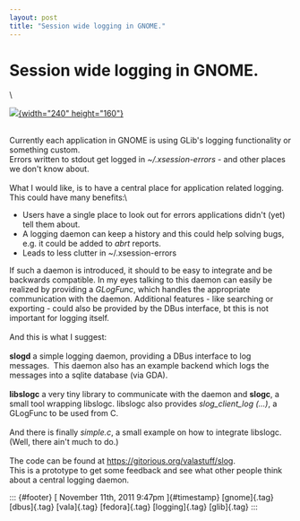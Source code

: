 ```yaml
---
layout: post
title: "Session wide logging in GNOME."
---
```



Session wide logging in GNOME.
==============================

\

[![](http://farm6.static.flickr.com/5088/5283540844_da1b51cf89_m.jpg){width="240"
height="160"}](http://www.flickr.com/photos/21729315@N00/5283540844/ "Unbenannt von filmbase plus fog bei Flickr")

\
Currently each application in GNOME is using GLib's logging
functionality or something custom.\
Errors written to stdout get logged in *\~/.xsession-errors* - and other
places we don't know about.\
\
What I would like, is to have a central place for application related
logging. This could have many benefits:\

-   Users have a single place to look out for errors applications didn't
    (yet) tell them about.
-   A logging daemon can keep a history and this could help solving
    bugs, e.g. it could be added to *abrt* reports.
-   Leads to less clutter in \~/.xsession-errors

If such a daemon is introduced, it should to be easy to integrate and be
backwards compatible. In my eyes talking to this daemon can easily be
realized by providing a *GLogFunc*, which handles the appropriate
communication with the daemon. Additional features - like searching or
exporting - could also be provided by the DBus interface, bt this is not
important for logging itself.\
\
And this is what I suggest:\
\
**slogd** a simple logging daemon, providing a DBus interface to log
messages.  This daemon also has an example backend which logs the
messages into a sqlite database (via GDA).\
\
**libslogc** a very tiny library to communicate with the daemon and
**slogc**, a small tool wrapping libslogc. libslogc also provides
*slog\_client\_log (...)*, a GLogFunc to be used from C.\
\
And there is finally *simple.c*, a small example on how to integrate
libslogc. (Well, there ain't much to do.)\
\
The code can be found at <https://gitorious.org/valastuff/slog>.\
This is a prototype to get some feedback and see what other people think
about a central logging daemon.

::: {#footer}
[ November 11th, 2011 9:47pm ]{#timestamp} [gnome]{.tag} [dbus]{.tag}
[vala]{.tag} [fedora]{.tag} [logging]{.tag} [glib]{.tag}
:::
